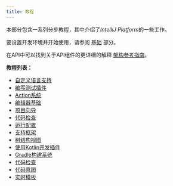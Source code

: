 ```yaml
---
title: 教程
---
```


本部分包含一系列分步教程，其中介绍了*IntelliJ Platform*的一些工作。

要设置开发环境并开始使用，请参阅
[基础](basics.md) 部分。

在API中可以找到关于API组件的更详细的解释
[架构参考指南](reference_guide.md)。


**教程列表：** 

* [自定义语言支持](tutorials/custom_language_support_tutorial.md)
* [编写测试插件](tutorials/writing_tests_for_plugins.md)
* [Action系统](tutorials/action_system.md)
* [编辑器基础](tutorials/editor_basics.md)
* [项目向导](tutorials/project_wizard.md)
* [代码检查](tutorials/code_inspections.md)
* [运行配置](tutorials/run_configurations.md)
* [支持框架](tutorials/framework.md)
* [树结构视图](tutorials/tree_structure_view.md)
* [使用Kotlin开发插件](tutorials/kotlin.md)
* [Gradle构建系统](tutorials/build_system.md)
* [代码检查](tutorials/code_inspections.md)
* [代码意图](tutorials/code_intentions.md)
* [实时模板](tutorials/live_templates.md)